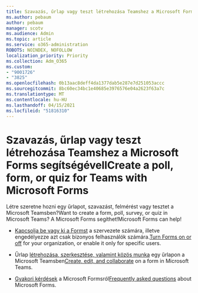 ```yaml
---
title: Szavazás, űrlap vagy teszt létrehozása Teamshez a Microsoft Forms segítségévell
ms.author: pebaum
author: pebaum
manager: scotv
ms.audience: Admin
ms.topic: article
ms.service: o365-administration
ROBOTS: NOINDEX, NOFOLLOW
localization_priority: Priority
ms.collection: Adm_O365
ms.custom:
- "9001726"
- "3825"
ms.openlocfilehash: 0b13aac8deff4da1377dab5e287e7d251053accc
ms.sourcegitcommit: 8bc60ec34bc1e40685e3976576e04a2623f63a7c
ms.translationtype: MT
ms.contentlocale: hu-HU
ms.lasthandoff: 04/15/2021
ms.locfileid: "51816310"
---
```

# <a name="create-a-poll-form-or-quiz-for-teams-with-microsoft-forms"></a><span data-ttu-id="e7fdd-102">Szavazás, űrlap vagy teszt létrehozása Teamshez a Microsoft Forms segítségévell</span><span class="sxs-lookup"><span data-stu-id="e7fdd-102">Create a poll, form, or quiz for Teams with Microsoft Forms</span></span>

<span data-ttu-id="e7fdd-103">Létre szeretne hozni egy űrlapot, szavazást, felmérést vagy tesztet a Microsoft Teamsben?</span><span class="sxs-lookup"><span data-stu-id="e7fdd-103">Want to create a form, poll, survey, or quiz in Microsoft Teams?</span></span> <span data-ttu-id="e7fdd-104">A Microsoft Forms segíthet!</span><span class="sxs-lookup"><span data-stu-id="e7fdd-104">Microsoft Forms can help!</span></span>

 - <span data-ttu-id="e7fdd-105">[Kapcsolja be vagy ki a Formst](https://support.office.com/article/turn-off-or-turn-on-microsoft-forms-8dcbf3ab-f2d6-459a-b8be-8d9892132a43) a szervezete számára, illetve engedélyezze azt csak bizonyos felhasználók számára.</span><span class="sxs-lookup"><span data-stu-id="e7fdd-105">[Turn Forms on or off](https://support.office.com/article/turn-off-or-turn-on-microsoft-forms-8dcbf3ab-f2d6-459a-b8be-8d9892132a43) for your organization, or enable it only for specific users.</span></span>
 
 - <span data-ttu-id="e7fdd-106">Űrlap [létrehozása, szerkesztése, valamint közös munka](https://support.office.com/article/create-edit-and-collaborate-on-a-form-in-microsoft-teams-333b97a3-41d9-48bc-a1cb-84a96bd44e14) egy űrlapon a Microsoft Teamsben</span><span class="sxs-lookup"><span data-stu-id="e7fdd-106">[Create, edit, and collaborate](https://support.office.com/article/create-edit-and-collaborate-on-a-form-in-microsoft-teams-333b97a3-41d9-48bc-a1cb-84a96bd44e14) on a form in Microsoft Teams.</span></span>
 
 - <span data-ttu-id="e7fdd-107">[Gyakori kérdések](https://support.office.com/article/get-started-1dd58027-40dc-42d0-9ca4-80ddecc5c696) a Microsoft Formsról</span><span class="sxs-lookup"><span data-stu-id="e7fdd-107">[Frequently asked questions](https://support.office.com/article/get-started-1dd58027-40dc-42d0-9ca4-80ddecc5c696) about Microsoft Forms.</span></span>